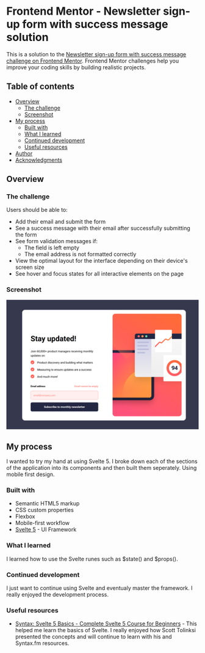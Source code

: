 # Frontend Mentor - Newsletter sign-up form with success message solution

This is a solution to the [Newsletter sign-up form with success message challenge on Frontend Mentor](https://www.frontendmentor.io/challenges/newsletter-signup-form-with-success-message-3FC1AZbNrv). Frontend Mentor challenges help you improve your coding skills by building realistic projects.

## Table of contents

- [Overview](#overview)
  - [The challenge](#the-challenge)
  - [Screenshot](#screenshot)
- [My process](#my-process)
  - [Built with](#built-with)
  - [What I learned](#what-i-learned)
  - [Continued development](#continued-development)
  - [Useful resources](#useful-resources)
- [Author](#author)
- [Acknowledgments](#acknowledgments)

## Overview

### The challenge

Users should be able to:

- Add their email and submit the form
- See a success message with their email after successfully submitting the form
- See form validation messages if:
  - The field is left empty
  - The email address is not formatted correctly
- View the optimal layout for the interface depending on their device's screen size
- See hover and focus states for all interactive elements on the page

### Screenshot

![](./newsletter_screenshot.png)

## My process

I wanted to try my hand at using Svelte 5. I broke down each of the sections of the application into its components and then built them seperately. Using mobile first design.

### Built with

- Semantic HTML5 markup
- CSS custom properties
- Flexbox
- Mobile-first workflow
- [Svelte 5](https://svelte.dev//) - UI Framework

### What I learned

I learned how to use the Svelte runes such as $state() and $props().

### Continued development

I just want to continue using Svelte and eventualy master the framework. I really enjoyed the development process.

### Useful resources

- [Syntax: Svelte 5 Basics - Complete Svelte 5 Course for Beginners](https://youtu.be/8DQailPy3q8?si=aVzRqMIPSGzSwLE0) - This helped me learn the basics of Svelte. I really enjoyed how Scott Tolinksi presented the concepts and will continue to learn with his and Syntax.fm resources.
